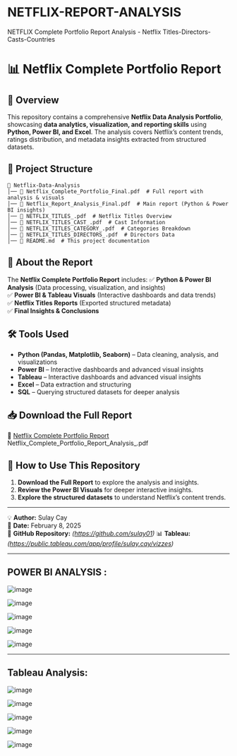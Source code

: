 # NETFLIX-REPORT-ANALYSIS
NETFLIX Complete Portfolio Report Analysis - Netflix Titles-Directors-Casts-Countries


# 📊 Netflix Complete Portfolio Report

## 📌 Overview
This repository contains a comprehensive **Netflix Data Analysis Portfolio**, showcasing **data analytics, visualization, and reporting skills** using **Python, Power BI, and Excel**. The analysis covers Netflix’s content trends, ratings distribution, and metadata insights extracted from structured datasets.

## 📂 Project Structure
```
📁 Netflix-Data-Analysis
│── 📄 Netflix_Complete_Portfolio_Final.pdf  # Full report with analysis & visuals
│── 📄 Netflix_Report_Analysis_Final.pdf  # Main report (Python & Power BI insights)
│── 📄 NETFLIX_TITLES_.pdf  # Netflix Titles Overview
│── 📄 NETFLIX_TITLES_CAST_.pdf  # Cast Information
│── 📄 NETFLIX_TITLES_CATEGORY_.pdf  # Categories Breakdown
│── 📄 NETFLIX_TITLES_DIRECTORS_.pdf  # Directors Data
│── 📄 README.md  # This project documentation
```

## 📑 About the Report
The **Netflix Complete Portfolio Report** includes:
✅ **Python & Power BI Analysis** (Data processing, visualization, and insights)  
✅ **Power BI & Tableau Visuals** (Interactive dashboards and data trends)  
✅ **Netflix Titles Reports** (Exported structured metadata)  
✅ **Final Insights & Conclusions**  

## 🛠️ Tools Used
- **Python (Pandas, Matplotlib, Seaborn)** – Data cleaning, analysis, and visualizations  
- **Power BI** – Interactive dashboards and advanced visual insights
- **Tableau** – Interactive dashboards and advanced visual insights 
- **Excel** – Data extraction and structuring  
- **SQL** – Querying structured datasets for deeper analysis  

## 📥 Download the Full Report
📄 [Netflix Complete Portfolio Report](sandbox:/mnt/data/Netflix_Complete_Portfolio_Final_Updated_Report_Analysis.pdf)
   Netflix_Complete_Portfolio_Report_Analysis_.pdf


## 🚀 How to Use This Repository
1. **Download the Full Report** to explore the analysis and insights.
2. **Review the Power BI Visuals** for deeper interactive insights.
3. **Explore the structured datasets** to understand Netflix’s content trends.

---
💡 **Author:** Sulay Cay  
📅 **Date:** February 8, 2025  
🎯 **GitHub Repository:** _(https://github.com/sulay01)_
📊 **Tableau:** _(https://public.tableau.com/app/profile/sulay.cay/vizzes)_


___________________________________________________________________________________________________________________________________________________


## POWER BI ANALYSIS : 

![image](https://github.com/user-attachments/assets/8a8feee9-71a0-40f2-9c44-b39c9eb3739f)

![image](https://github.com/user-attachments/assets/3b0fa82a-274d-459c-a8bd-c844a05ecba9)

![image](https://github.com/user-attachments/assets/2e2ed272-88a8-4449-9046-8dd643a44f35)

![image](https://github.com/user-attachments/assets/4e90ee2b-4636-4fb7-910c-33614a453921)

![image](https://github.com/user-attachments/assets/70eae33e-ed6c-4be1-af86-80d80311cd5f)
___________________________________________________________________________________________________________________________________________________



## Tableau Analysis:

![image](https://github.com/user-attachments/assets/e8fa1dc1-8760-4bbe-a924-005210b190bb)

![image](https://github.com/user-attachments/assets/326ad08b-b3e6-4cd4-8899-c891227a94ff)

![image](https://github.com/user-attachments/assets/7b1645df-c3ae-4ec0-8668-d041d671b447)

![image](https://github.com/user-attachments/assets/76b4ba3c-f49b-477e-be83-83f70a7d6f3e)

![image](https://github.com/user-attachments/assets/f85a6eb8-848a-4c5e-8dfd-a845462527d1)
